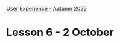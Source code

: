 [User Experience - Autumn 2025](https://github.com/arturomorarioja-kea/WD_UX_E25/blob/main/README.md)

# Lesson 6 - 2 October

[-> Show solutions CSS Restaurant + Music CDs]: #
[  -> Feedback (see below)]: #

[-> Responsiveness: Grid]: #
[  -> In-class exercise: Foucault]: #
[  -> Show responsive practice resources (froggy...)]: #

[-> SPA Restaurant demo]: #

[-> White space]: #
[  -> In-class exercise]: #

[-> Further JS: JS frameworks]: #
[-> Further JS: sessionStorage + localStorage]: #
[-> In-class exercises: Stored music CDs]: #

[## First Mandatory Assignment exercise solutions]: #
[- Restaurant(https://github.com/arturomorarioja/kea_css_restaurant_solution)]: #
[- Music CDs(https://github.com/arturomorarioja/kea_js_music_cds_solution)]: #

[General feedback. Things to improve]: #
[- Code should be divided into folders. As projects tend to grow, file organisation can soon become unmanageable]: #
[- Avoid absolute paths, as it limits the deployability of your project. Do never start a URL path with `/`]: #
[- CSS custom properties (variables) must be used for all colours and fonts, and they must be used consistently: just one hardcoded colour can cause grave problems regarding code maintainability]: #
[- CSS custom properties must also be used for fixed pixel dimensions]: #

[## In-class exercises]: #

[### CSS Grid]: #
[Complete the code in https://github.com/arturomorarioja/kea_grid_practice_initial using grid and flexbox so that Michel Foucault’s bio page looks like this:]: #

[<img width="1024" height="599" alt="image" src="https://github.com/user-attachments/assets/a00e4ffe-bf34-461e-8062-4147948a35a0" />]: #

[Proposed solution(https://github.com/arturomorarioja/kea_grid_practice)]: #

[### White space]: #
[Work in groups of 4. Assess how white space has been used in the following websites, explain which methods have been used to remove visual clutter, and propose actions to remove it in the most cluttered websites:]: #
[- https://www.thomann.de/gb/index.html]: #
[- https://www.zalando.dk/]: #
[- https://www.momondo.dk/]: #

[Show your findings to the class.]: #

[## Homework]: #
[Check out the following slide decks on Itslearning]: #
[- **Information Architecture: White Space**]: #
[- **Responsive Web Design**, with attention to Grid]: #
[  - I recommend bookmarking CSS-tricks.com's guide on Grid(https://css-tricks.com/snippets/css/complete-guide-grid/)]: #
[- **JavaScript: Further Features**, specifically slide 8 (SPA - Single Page Application)]: #
[Check out the following code samples]: #
[- CSS Grid with template columns(https://codepen.io/arturomorarioja/pen/wvRmrjj)]: #
[- CSS Grid with template areas(https://codepen.io/arturomorarioja/pen/LYXyVXJ)]: #

[Practice responsiveness with CSS:]: #
[-> Copy-paste from F25 lesson 6]: #

[### First Mandatory Assignment]: #
[Start working on the Tristan Wede Lind responsive SPA application]: #
